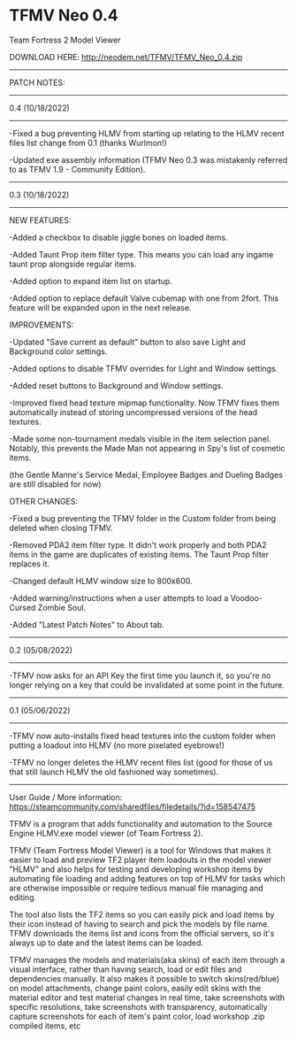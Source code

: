 # TFMV Neo 0.4
Team Fortress 2 Model Viewer

DOWNLOAD HERE: http://neodem.net/TFMV/TFMV_Neo_0.4.zip

-------------------------------------------------------------------------------------------------------------------------------------------------------

PATCH NOTES:

-------------------------------------------------------------------------------------------------------------------------------------------------------

0.4 (10/18/2022)
   
-------------------------------------------------------------------------------------------------------------------------------------------------------

-Fixed a bug preventing HLMV from starting up relating to the HLMV recent files list change from 0.1 (thanks Wurlmon!)

-Updated exe assembly information (TFMV Neo 0.3 was mistakenly referred to as TFMV 1.9 - Community Edition).

-------------------------------------------------------------------------------------------------------------------------------------------------------

0.3 (10/18/2022)
   
-------------------------------------------------------------------------------------------------------------------------------------------------------

NEW FEATURES:

-Added a checkbox to disable jiggle bones on loaded items.

-Added Taunt Prop item filter type. This means you can load any ingame taunt prop alongside regular items.

-Added option to expand item list on startup.

-Added option to replace default Valve cubemap with one from 2fort. This feature will be expanded upon in the next release.


IMPROVEMENTS:

-Updated "Save current as default" button to also save Light and Background color settings.

-Added options to disable TFMV overrides for Light and Window settings.

-Added reset buttons to Background and Window settings.

-Improved fixed head texture mipmap functionality. Now TFMV fixes them automatically instead of storing uncompressed versions of the head textures.

-Made some non-tournament medals visible in the item selection panel. Notably, this prevents the Made Man not appearing in Spy's list of cosmetic items.

(the Gentle Manne's Service Medal, Employee Badges and Dueling Badges are still disabled for now)

OTHER CHANGES:

-Fixed a bug preventing the TFMV folder in the Custom folder from being deleted when closing TFMV.

-Removed PDA2 item filter type. It didn't work properly and both PDA2 items in the game are duplicates of existing items. The Taunt Prop filter replaces it.

-Changed default HLMV window size to 800x600.

-Added warning/instructions when a user attempts to load a Voodoo-Cursed Zombie Soul.

-Added "Latest Patch Notes" to About tab.

-------------------------------------------------------------------------------------------------------------------------------------------------------

0.2 (05/08/2022)
   
-------------------------------------------------------------------------------------------------------------------------------------------------------

-TFMV now asks for an API Key the first time you launch it, so you're no longer relying on a key that could be invalidated at some point in the future.


-------------------------------------------------------------------------------------------------------------------------------------------------------

0.1 (05/06/2022)
   
-------------------------------------------------------------------------------------------------------------------------------------------------------

-TFMV now auto-installs fixed head textures into the custom folder when putting a loadout into HLMV (no more pixelated eyebrows!)

-TFMV no longer deletes the HLMV recent files list (good for those of us that still launch HLMV the old fashioned way sometimes).

-------------------------------------------------------------------------------------------------------------------------------------------------------


User Guide / More information: https://steamcommunity.com/sharedfiles/filedetails/?id=158547475

TFMV is a program that adds functionality and automation to the Source Engine HLMV.exe model viewer (of Team Fortress 2).

TFMV (Team Fortress Model Viewer) is a tool for Windows that makes it easier to load and preview TF2 player item loadouts in the model viewer "HLMV" 
and also helps for testing and developing workshop items by automating file loading and adding features on top of HLMV for tasks which are otherwise 
impossible or require tedious manual file managing and editing.

The tool also lists the TF2 items so you can easily pick and load items by their icon instead of having to search and pick the models by file name.
TFMV downloads the items list and icons from the official servers, so it's always up to date and the latest items can be loaded.

TFMV manages the models and materials(aka skins) of each item through a visual interface, rather than having search, load or edit files and dependencies manually.
It also makes it possible to switch skins(red/blue) on model attachments, change paint colors, easily edit skins with the material editor and test material 
changes in real time, take screenshots with specific resolutions, take screenshots with transparency, automatically capture screenshots for each of item's paint color, 
load workshop .zip compiled items, etc
